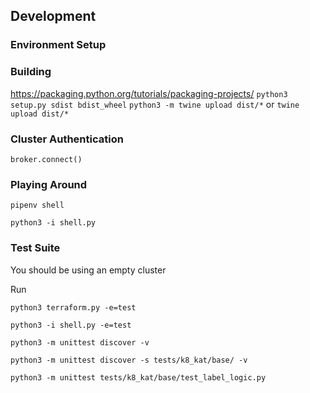 
## Development

### Environment Setup

### Building

https://packaging.python.org/tutorials/packaging-projects/
`python3 setup.py sdist bdist_wheel`
`python3 -m twine upload dist/*`
or 
`twine upload dist/*`

### Cluster Authentication

`broker.connect()`

### Playing Around

`pipenv shell`

`python3 -i shell.py`

### Test Suite
You should be using an empty cluster

Run 

`python3 terraform.py -e=test`

`python3 -i shell.py -e=test`

`python3 -m unittest discover -v`

`python3 -m unittest discover -s tests/k8_kat/base/ -v`

`python3 -m unittest tests/k8_kat/base/test_label_logic.py`